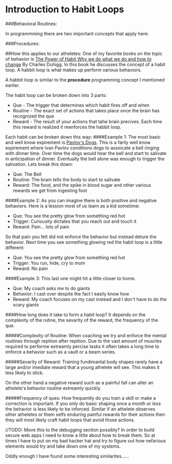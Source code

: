 # Introduction to Habit Loops
###Behavioral Routines:



In programmming there are two important concepts that apply here:

###Procedures:


<!--###Loops:
Loops are basically when you run a procedure more than once.

You have probablly heard of a concept called an infinit loop. When you computer freezes up and seems to just display the same thing over and over without responding to your click and keystrokes this is most likely an infinite loop. Anoying right? 

Something in the code is not triggering to tell the loop to stop running the procedure. -->

##How this applies to our atheletes:
One of my favorite books on the topic of behavior is [The Power of Habit
Why we do what we do and how to change]()
By Charles Duhigg. In this book he discusses the concept of a habit loop. A habbit loop is what makes up perform various behaviors. 





A habbit loop is similar to the **procedure** programming concept I mentioned earlier. 

The habit loop can be broken down into 3 parts:

* Que - The trigger that determines which habit fires off and when
* Routine - The exact set of actions that takes place once the brain has recognized the que
* Reward - The result of your actions that tahe brain precives. Each time this reward is realized it reenforces the habbit loop.
 
Each habit can be broken down this way:
####Example 1:
The most basic and well know expirement is [Pavlov's Dogs](http://www.simplypsychology.org/pavlov.html). This is a farily well know expirement where Ivan Pavlov conditions dogs to assoicate a bell ringing with dinner time. Over time the dogs would hear the bell and start to salivate in anticipation of dinner. Eventually the bell alone was enough to trigger the salivation. Lets break this down:

* Que: The Bell
* Routine: The brain tells the body to start to salivate
* Reward: The food, and the spike in blood sugar and other various rewards we get from ingesting foot

####Example 2:
As you can imagine there is both positive and negative behaviors. Here is a lession most of us learn as a kid sometime:

* Que: You see the pretty glow from something red hot
* Trigger: Curiousity dictates that you reach out and touch it
* Reward: Pain... lots of pain

So that pain you felt did not enforce the behavior but instead deture the behavior. Next time you see something glowing red the habit loop is a little different:

* Que: You see the pretty glow from something red hot
* Trigger: You run, hide, cry to mom
* Reward: No pain

####Example 3:
This last one might hit a little closer to home.

* Que:  My coach asks me to do giants
* Behavior: I cast over despite the fact I easily know how
* Reward: My coach focuses on my cast instead and I don't have to do the scary giants

####How long does it take to form a habit loop?
It depends on the complexity of the rutine, the sevarity of the reward, the frequency of the que. 

#####Complexity of Routine:
When coaching we try and enforce the mental routines through repition after repition. Due to the vast amount of muscles required to performe extreamly percise tasks it often takes a long time to enforce a behavior such as a vault or a beam series.

#####Sevarity of Reward:
Training fundimantal body shapes rarely have a large and/or imediate reward that a young athelete will see. This makes it less likely to stick. 

On the other hand a negative reward such as a painful fall can alter an athelete's behavior routine extreamly quickly.

#####Frequency of ques:
How frequently do you train a skill or make a correction is important. If you only do basic shaping once a month or less the behavior is less likely to be inforced. Similar if an athelete observes other atheletes or them selfs enduring painful rewards for their actions then they will most likely craft habit loops that avoid those actions.








//TODO: Move this to the debugging section possibly?
In order to build secure web apps I need to know a little about how to break them. So at times I have to put on my bad hacker hat and try to figure out how nefarious elements would try and take down one of my systems. 

Oddly enough I have found some interesting similarites......